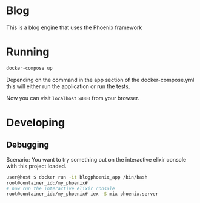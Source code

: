 # Blog

This is a blog engine that uses the Phoenix framework

# Running

```sh
docker-compose up
```

Depending on the command in the app section of the docker-compose.yml this will 
either run the application or run the tests. 

Now you can visit `localhost:4000` from your browser.

# Developing

## Debugging

Scenario: You want to try something
out on the interactive elixir console with this project loaded. 
```sh
user@host $ docker run -it blogphoenix_app /bin/bash
root@container_id:/my_phoenix# 
# now run the interactive elixir console
root@container_id:/my_phoenix# iex -S mix phoenix.server 
``` 
